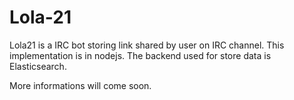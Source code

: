 Lola-21
=======

Lola21 is a IRC bot storing link shared by user on IRC channel. This implementation is in nodejs. The backend used for store data is Elasticsearch.

More informations will come soon.
